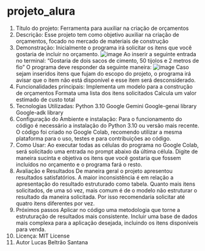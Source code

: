 # projeto_alura

1.	Título do projeto:
	    Ferramenta para auxiliar na criação de orçamentos
2.	Descrição:
  	  Esse projeto tem como objetivo auxiliar na criação de orçamentos, focado no mercado de materiais de construção
3.	Demonstração:
  	  Inicialmente o programa irá solicitar os itens que você gostaria de incluir no orçamento.
      ![image](https://github.com/user-attachments/assets/368f3117-1c6a-4b66-857a-a6d596d14ca6)
    	Ao inserir a seguinte entrada no terminal: “Gostaria de dois sacos de cimento, 50 tijolos e 2 metros de fio”
    	O programa deve responder da seguinte maneira: ![image](https://github.com/user-attachments/assets/ce5d0fc9-7704-4e52-b71d-6ea5ddf7e694)
    	Caso sejam inseridos itens que fujam do escopo do projeto, o programa irá avisar que o item não está disponível e esse item será desconsiderado.
4.  Funcionalidades principais:
      Implementa um modelo para a construção de orçamentos
      Formata uma lista dos itens solicitados
      Calcula um valor estimado de custo total
5.	Tecnologias Utilizadas:
      Python 3.10
      Google Gemini
      Google-genai library
      Google-adk library
6.	Configuração do Ambiente e instalação:
      Para o funcionamento do código é necessário a instalação do Python 3.10 ou versão mais recente.
      O código foi criado no Google Colab, recomendo utilizar a mesma plataforma para o uso, testes e para contribuições ao código.
7.	Como Usar:
      Ao executar todas as células do programa no Google Colab, será solicitado uma entrada no prompt abaixo da última célula.
      Digite de maneira sucinta e objetiva os itens que você gostaria que fossem incluídos no orçamento e o programa fará o resto.
8.	Avaliação e Resultados
      De maneira geral o projeto apresentou resultados satisfatórios.
      A maior inconsistência é em relação a apresentação do resultado estruturado como tabela.
  	  Quanto mais itens solicitados, de uma só vez, mais comum é de o modelo não estruturar o resultado da maneira solicitada.
  	  Por isso recomendaria solicitar até quatro itens diferentes por vez.
9.	Próximos passos
      Aplicar no código uma metodologia que torne a estruturação de resultados mais consistente.
      Incluir uma base de dados mais complexa para a aplicação desejada, incluindo os itens disponíveis para venda.
10.	Licença:
       MIT License   
11.	Autor
      Lucas Beltrão Santana


